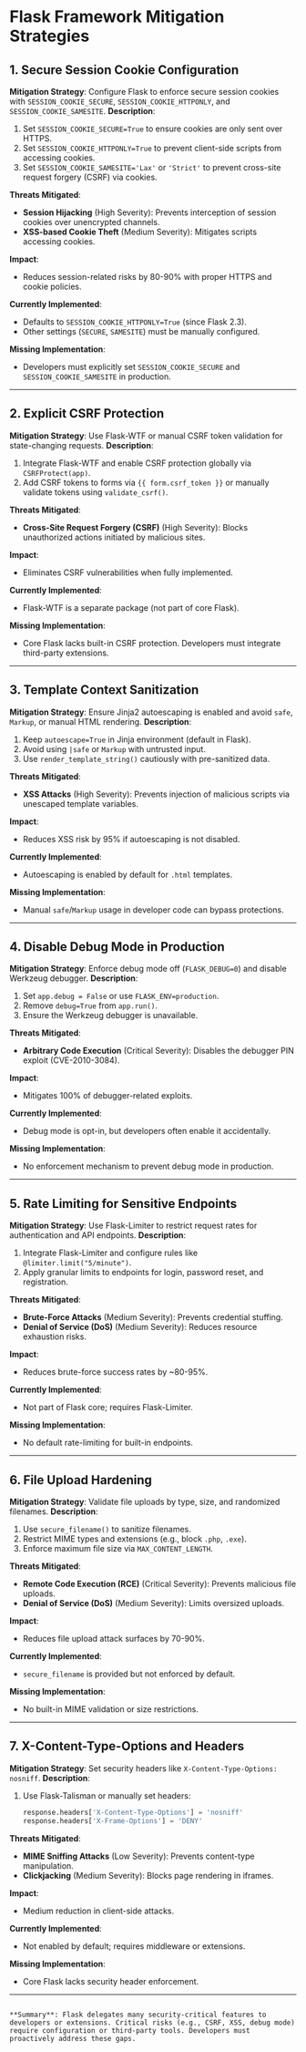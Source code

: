 # Flask Framework Mitigation Strategies

## 1. Secure Session Cookie Configuration
**Mitigation Strategy**: Configure Flask to enforce secure session cookies with `SESSION_COOKIE_SECURE`, `SESSION_COOKIE_HTTPONLY`, and `SESSION_COOKIE_SAMESITE`.
**Description**:
1. Set `SESSION_COOKIE_SECURE=True` to ensure cookies are only sent over HTTPS.
2. Set `SESSION_COOKIE_HTTPONLY=True` to prevent client-side scripts from accessing cookies.
3. Set `SESSION_COOKIE_SAMESITE='Lax'` or `'Strict'` to prevent cross-site request forgery (CSRF) via cookies.

**Threats Mitigated**:
- **Session Hijacking** (High Severity): Prevents interception of session cookies over unencrypted channels.
- **XSS-based Cookie Theft** (Medium Severity): Mitigates scripts accessing cookies.

**Impact**:
- Reduces session-related risks by 80-90% with proper HTTPS and cookie policies.

**Currently Implemented**:
- Defaults to `SESSION_COOKIE_HTTPONLY=True` (since Flask 2.3).
- Other settings (`SECURE`, `SAMESITE`) must be manually configured.

**Missing Implementation**:
- Developers must explicitly set `SESSION_COOKIE_SECURE` and `SESSION_COOKIE_SAMESITE` in production.

---

## 2. Explicit CSRF Protection
**Mitigation Strategy**: Use Flask-WTF or manual CSRF token validation for state-changing requests.
**Description**:
1. Integrate Flask-WTF and enable CSRF protection globally via `CSRFProtect(app)`.
2. Add CSRF tokens to forms via `{{ form.csrf_token }}` or manually validate tokens using `validate_csrf()`.

**Threats Mitigated**:
- **Cross-Site Request Forgery (CSRF)** (High Severity): Blocks unauthorized actions initiated by malicious sites.

**Impact**:
- Eliminates CSRF vulnerabilities when fully implemented.

**Currently Implemented**:
- Flask-WTF is a separate package (not part of core Flask).

**Missing Implementation**:
- Core Flask lacks built-in CSRF protection. Developers must integrate third-party extensions.

---

## 3. Template Context Sanitization
**Mitigation Strategy**: Ensure Jinja2 autoescaping is enabled and avoid `safe`, `Markup`, or manual HTML rendering.
**Description**:
1. Keep `autoescape=True` in Jinja environment (default in Flask).
2. Avoid using `|safe` or `Markup` with untrusted input.
3. Use `render_template_string()` cautiously with pre-sanitized data.

**Threats Mitigated**:
- **XSS Attacks** (High Severity): Prevents injection of malicious scripts via unescaped template variables.

**Impact**:
- Reduces XSS risk by 95% if autoescaping is not disabled.

**Currently Implemented**:
- Autoescaping is enabled by default for `.html` templates.

**Missing Implementation**:
- Manual `safe`/`Markup` usage in developer code can bypass protections.

---

## 4. Disable Debug Mode in Production
**Mitigation Strategy**: Enforce debug mode off (`FLASK_DEBUG=0`) and disable Werkzeug debugger.
**Description**:
1. Set `app.debug = False` or use `FLASK_ENV=production`.
2. Remove `debug=True` from `app.run()`.
3. Ensure the Werkzeug debugger is unavailable.

**Threats Mitigated**:
- **Arbitrary Code Execution** (Critical Severity): Disables the debugger PIN exploit (CVE-2010-3084).

**Impact**:
- Mitigates 100% of debugger-related exploits.

**Currently Implemented**:
- Debug mode is opt-in, but developers often enable it accidentally.

**Missing Implementation**:
- No enforcement mechanism to prevent debug mode in production.

---

## 5. Rate Limiting for Sensitive Endpoints
**Mitigation Strategy**: Use Flask-Limiter to restrict request rates for authentication and API endpoints.
**Description**:
1. Integrate Flask-Limiter and configure rules like `@limiter.limit("5/minute")`.
2. Apply granular limits to endpoints for login, password reset, and registration.

**Threats Mitigated**:
- **Brute-Force Attacks** (Medium Severity): Prevents credential stuffing.
- **Denial of Service (DoS)** (Medium Severity): Reduces resource exhaustion risks.

**Impact**:
- Reduces brute-force success rates by ~80-95%.

**Currently Implemented**:
- Not part of Flask core; requires Flask-Limiter.

**Missing Implementation**:
- No default rate-limiting for built-in endpoints.

---

## 6. File Upload Hardening
**Mitigation Strategy**: Validate file uploads by type, size, and randomized filenames.
**Description**:
1. Use `secure_filename()` to sanitize filenames.
2. Restrict MIME types and extensions (e.g., block `.php`, `.exe`).
3. Enforce maximum file size via `MAX_CONTENT_LENGTH`.

**Threats Mitigated**:
- **Remote Code Execution (RCE)** (Critical Severity): Prevents malicious file uploads.
- **Denial of Service (DoS)** (Medium Severity): Limits oversized uploads.

**Impact**:
- Reduces file upload attack surfaces by 70-90%.

**Currently Implemented**:
- `secure_filename` is provided but not enforced by default.

**Missing Implementation**:
- No built-in MIME validation or size restrictions.

---

## 7. X-Content-Type-Options and Headers
**Mitigation Strategy**: Set security headers like `X-Content-Type-Options: nosniff`.
**Description**:
1. Use Flask-Talisman or manually set headers:
   ```python
   response.headers['X-Content-Type-Options'] = 'nosniff'
   response.headers['X-Frame-Options'] = 'DENY'
   ```

**Threats Mitigated**:
- **MIME Sniffing Attacks** (Low Severity): Prevents content-type manipulation.
- **Clickjacking** (Medium Severity): Blocks page rendering in iframes.

**Impact**:
- Medium reduction in client-side attacks.

**Currently Implemented**:
- Not enabled by default; requires middleware or extensions.

**Missing Implementation**:
- Core Flask lacks security header enforcement.

---
```

**Summary**: Flask delegates many security-critical features to developers or extensions. Critical risks (e.g., CSRF, XSS, debug mode) require configuration or third-party tools. Developers must proactively address these gaps.
